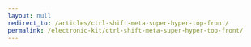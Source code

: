 ```yaml
---
layout: null
redirect_to: /articles/ctrl-shift-meta-super-hyper-top-front/
permalink: /electronic-kit/ctrl-shift-meta-super-hyper-top-front/
---
```

